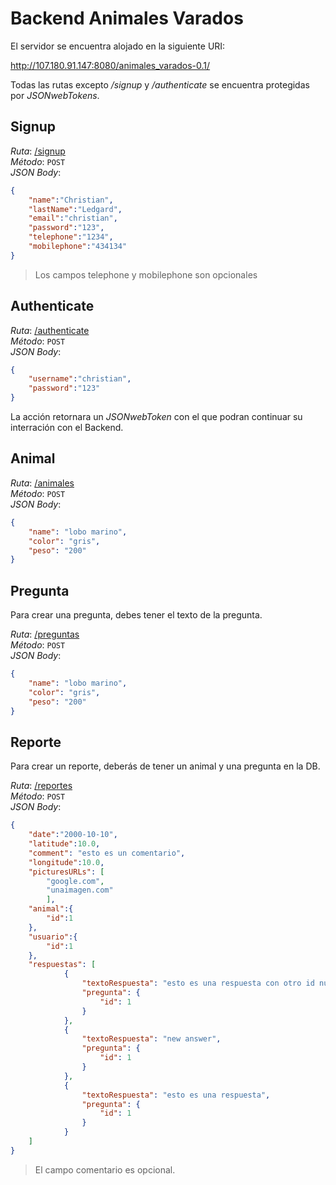 # Backend Animales Varados

El servidor se encuentra alojado en la siguiente URI:

http://107.180.91.147:8080/animales_varados-0.1/

Todas las rutas excepto */signup* y */authenticate* se encuentra protegidas por *JSONwebTokens*.

## Signup

*Ruta*: [/signup](http://107.180.91.147:8080/animales_varados-0.1/signup)  
*Método*: `POST`  
*JSON Body*:  
```JSON
{
	"name":"Christian",
	"lastName":"Ledgard",
	"email":"christian",
	"password":"123",
	"telephone":"1234",
	"mobilephone":"434134"
}
```

> Los campos telephone y mobilephone son opcionales

## Authenticate

*Ruta*: [/authenticate](http://107.180.91.147:8080/animales_varados-0.1/authenticate)  
*Método*: `POST`  
*JSON Body*:
```JSON
{
	"username":"christian",
	"password":"123"
}
```
La acción retornara un *JSONwebToken* con el que podran continuar su interración con el Backend.

## Animal

*Ruta*: [/animales](http://107.180.91.147:8080/animales_varados-0.1/animales)  
*Método*: `POST`  
*JSON Body*:
```JSON
{
	"name": "lobo marino",
	"color": "gris",
	"peso": "200"
}
```

## Pregunta
Para crear una pregunta, debes tener el texto de la pregunta.

*Ruta*: [/preguntas](http://107.180.91.147:8080/animales_varados-0.1/preguntas)  
*Método*: `POST`  
*JSON Body*:
```JSON
{
	"name": "lobo marino",
	"color": "gris",
	"peso": "200"
}
```

## Reporte
Para crear un reporte, deberás de tener un animal y una pregunta en la DB.

*Ruta*: [/reportes](http://107.180.91.147:8080/animales_varados-0.1/reportes)  
*Método*: `POST`  
*JSON Body*:
```JSON
{
	"date":"2000-10-10",
	"latitude":10.0,
	"comment": "esto es un comentario",
	"longitude":10.0,
	"picturesURLs": [
		"google.com",
		"unaimagen.com"
		],
	"animal":{
		"id":1
	},
	"usuario":{
		"id":1
	},
	"respuestas": [
            {
                "textoRespuesta": "esto es una respuesta con otro id nueva",
                "pregunta": {
                    "id": 1
                }
            },
            {
                "textoRespuesta": "new answer",
                "pregunta": {
                    "id": 1
                }
            },
            {
                "textoRespuesta": "esto es una respuesta",
                "pregunta": {
                    "id": 1
                }
            }
    ]
}
```

> El campo comentario es opcional.
